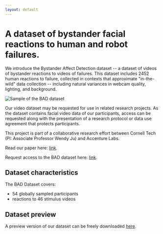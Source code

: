 ```yaml
---
layout: default
---
```

# A dataset of bystander facial reactions to human and robot failures.

We introduce the Bystander Affect Detection dataset -- a dataset of videos of bystander reactions to videos of failures. This dataset includes 2452 human reactions to failure, collected in contexts that approximate "in-the-wild" data collection -- including natural variances in webcam quality, lighting, and background.

![Sample of the BAD dataset](https://bad-dataset.tech.cornell.edu/assets/img/faces.png)

Our video dataset may be requested for use in related research projects. As the dataset contains facial video data of our participants, access can be requested along with the presentation of a research protocol or data use agreement that protects participants.  

This project is part of a collaborative research effort between Cornell Tech (PI: Associate Professor Wendy Ju) and Accenture Labs.

Read our paper here: [link](https://arxiv.org).

Request access to the BAD dataset here: [link](https://forms.gle/A6gQqhW2cc7oWQJ39).

## Dataset characteristics 

The BAD Dataset covers:
* 54 globally sampled participants 
* reactions to 46 stimulus videos 

## Dataset preview

A preview version of our dataset can be freely downloaded [here](./another-page.html). 

